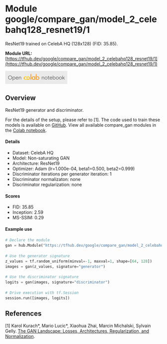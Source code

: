 # Module google/compare_gan/model_2_celebahq128_resnet19/1
ResNet19 trained on CelebA HQ (128x128) (FID: 35.85).

<!-- module-type: image-generator -->
<!-- network-architecture: ResNet19 -->
<!-- dataset: CelebA HQ -->

**Module URL:** [https://tfhub.dev/google/compare_gan/model_2_celebahq128_resnet19/1](https://tfhub.dev/google/compare_gan/model_2_celebahq128_resnet19/1)

[![Open Colab notebok](../../../../images/open_in_colab.png)](https://colab.research.google.com/github/google/compare_gan/blob/master/compare_gan/src/tfhub_models.ipynb)

## Overview

ResNet19 generator and discriminator.

For the details of the setup, please refer to [1].
The code used to train these models is available on
[GitHub](https://github.com/google/compare_gan).
View all available compare_gan modules in the [Colab notebook](https://colab.research.google.com/github/google/compare_gan/blob/master/compare_gan/src/tfhub_models.ipynb).

#### Details

* Dataset: CelebA HQ
* Model: Non-saturating GAN
* Architecture: ResNet19
* Optimizer: Adam (lr=1.000e-04, beta1=0.500, beta2=0.999)
* Discriminator iterations per generator iteration: 1
* Discriminator normalizaton: none
* Discriminator regularization: none

#### Scores

* FID: 35.85
* Inception: 2.59
* MS-SSIM: 0.29

#### Example use
```python
# Declare the module
gan = hub.Module("https://tfhub.dev/google/compare_gan/model_2_celebahq128_resnet19/1")

# Use the generator signature
z_values = tf.random_uniform(minval=-1, maxval=1, shape=[64, 128])
images = gan(z_values, signature="generator")

# Use the discriminator signature
logits = gan(images, signature="discriminator")

# Drive execution with tf.Session
session.run([images, logits])
```

## References

[1] Karol Kurach*, Mario Lucic*, Xiaohua Zhai, Marcin Michalski, Sylvain Gelly.
[The GAN Landscape: Losses, Architectures, Regularization, and Normalization](https://arxiv.org/abs/1807.04720).
